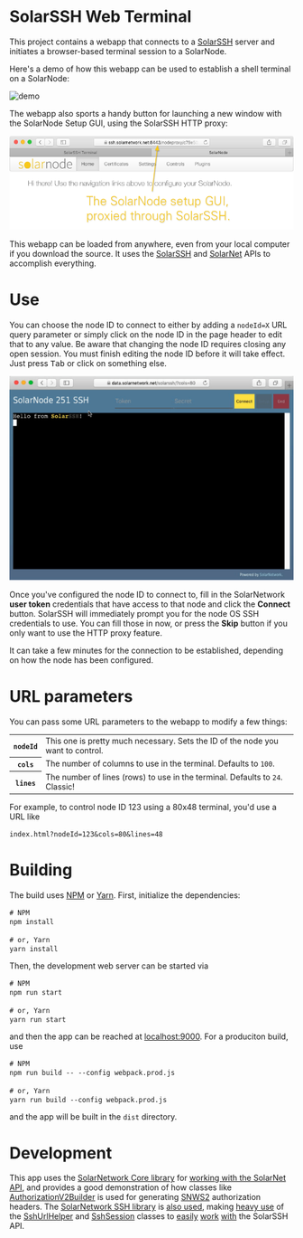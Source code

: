 # SolarSSH Web Terminal

This project contains a webapp that connects to a [SolarSSH][solarssh] server and
initiates a browser-based terminal session to a SolarNode.

Here's a demo of how this webapp can be used to establish a shell terminal on a SolarNode:

![demo](docs/solarssh-demo-shell.gif)

The webapp also sports a handy button for launching a new window with the SolarNode Setup
GUI, using the SolarSSH HTTP proxy:

![httpproxy](docs/solarssh-demo-http-proxy.png)

This webapp can be loaded from anywhere, even from your local computer if you download the
source. It uses the [SolarSSH][solarssh-api] and [SolarNet][solarnet-api] APIs to
accomplish everything.


# Use

You can choose the node ID to connect to either by adding a `nodeId=X` URL query parameter
or simply click on the node ID in the page header to edit that to any value. Be aware that
changing the node ID requires closing any open session. You must finish editing the node 
ID before it will take effect. Just press <kbd>Tab</kbd> or click on something else.

![demo](docs/solarssh-demo-change-node-id.gif)

Once you've configured the node ID to connect to, fill in the SolarNetwork **user token**
credentials that have access to that node and click the **Connect** button. SolarSSH will
immediately prompt you for the node OS SSH credentials to use. You can fill those in now,
or press the **Skip** button if you only want to use the HTTP proxy feature.

It can take a few minutes for the connection to be established, depending on how the node
has been configured.


# URL parameters

You can pass some URL parameters to the webapp to modify a few things:

<table>
	<tr>
		<th><code>nodeId</code></th>
		<td>This one is pretty much necessary. Sets the ID of the node you want to control.</td>
	</tr>
	<tr>
		<th><code>cols</code></th>
		<td>The number of columns to use in the terminal. Defaults to <code>100</code>.</td>
	</tr>
	<tr>
		<th><code>lines</code></th>
		<td>The number of lines (rows) to use in the terminal. Defaults to <code>24</code>. Classic!</td>
	</tr>
</table>

For example, to control node ID 123 using a 80x48 terminal, you'd use a URL like

	index.html?nodeId=123&cols=80&lines=48


# Building

The build uses [NPM][npm] or [Yarn][yarn]. First, initialize the dependencies:

```shell
# NPM
npm install

# or, Yarn
yarn install
```

Then, the development web server can be started via

```shell
# NPM
npm run start

# or, Yarn
yarn run start
```

and then the app can be reached at [localhost:9000](http://localhost:9000). For a
produciton build, use

```shell
# NPM
npm run build -- --config webpack.prod.js

# or, Yarn
yarn run build --config webpack.prod.js
```

and the app will be built in the `dist` directory.


# Development

This app uses the [SolarNetwork Core library][sn-api-core] for [working with the SolarNet
API][core-api-imports], and provides a good demonstration of how classes like
[AuthorizationV2Builder][auth-builder] is used for generating [SNWS2][snws2] authorization
headers. The [SolarNetwork SSH library][sn-api-ssh] is [also used][ssh-api-imports],
making [heavy use][SshUrlHelper-use] of the [SshUrlHelper][SshUrlHelper] and
[SshSession][SshSession] classes to [easily][ws-auth] [work][term-settings]
[with][sess-json] the SolarSSH API.


  [npm]: https://www.npmjs.com/
  [yarn]: https://yarnpkg.com/
  [solarssh]: https://github.com/SolarNetwork/solarnetwork-mysolarnode/tree/develop/solarssh
  [solarssh-api]: https://github.com/SolarNetwork/solarnetwork/wiki/SolarSSH-API
  [solarnet-api]: https://github.com/SolarNetwork/solarnetwork/wiki/API-Developer-Guide
  [sn-api-core]: https://github.com/SolarNetwork/sn-api-core-js
  [sn-api-ssh]: https://github.com/SolarNetwork/sn-api-ssh-js
  [auth-builder]: https://github.com/SolarNetwork/sn-api-core-js/blob/master/src/net/authV2.js
  [d3-request]: https://github.com/d3/d3-request
  [snws2]: https://github.com/SolarNetwork/solarnetwork/wiki/SolarNet-API-authentication-scheme-V2
  [SshUrlHelper]: https://github.com/SolarNetwork/sn-api-ssh-js/blob/master/src/net/sshUrlHelperMixin.js
  [SshSession]: https://github.com/SolarNetwork/sn-api-ssh-js/blob/master/src/domain/sshSession.js
  [core-api-imports]: https://github.com/SolarNetwork/solarnetwork-mysolarnode/blob/17dc55859fcf88f12c77f200641fffaf5335a8e4/solarssh-webterminal/src/solarssh.js#L3-L9
  [ssh-api-imports]: https://github.com/SolarNetwork/solarnetwork-mysolarnode/blob/17dc55859fcf88f12c77f200641fffaf5335a8e4/solarssh-webterminal/src/solarssh.js#L10-L17
  [SshUrlHelper-use]: https://github.com/SolarNetwork/solarnetwork-mysolarnode/blob/17dc55859fcf88f12c77f200641fffaf5335a8e4/solarssh-webterminal/src/solarssh.js#L216-L217
  [ws-auth]: https://github.com/SolarNetwork/solarnetwork-mysolarnode/blob/17dc55859fcf88f12c77f200641fffaf5335a8e4/solarssh-webterminal/src/solarssh.js#L395-L402
  [term-settings]: https://github.com/SolarNetwork/solarnetwork-mysolarnode/blob/17dc55859fcf88f12c77f200641fffaf5335a8e4/solarssh-webterminal/src/solarssh.js#L68
  [sess-json]: https://github.com/SolarNetwork/solarnetwork-mysolarnode/blob/17dc55859fcf88f12c77f200641fffaf5335a8e4/solarssh-webterminal/src/solarssh.js#L109
